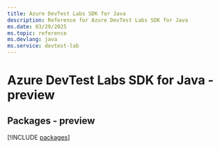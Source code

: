 ```yaml
---
title: Azure DevTest Labs SDK for Java
description: Reference for Azure DevTest Labs SDK for Java
ms.date: 03/29/2025
ms.topic: reference
ms.devlang: java
ms.service: devtest-lab
---
```

# Azure DevTest Labs SDK for Java - preview
## Packages - preview
[!INCLUDE [packages](devtest-labs-index.md)]